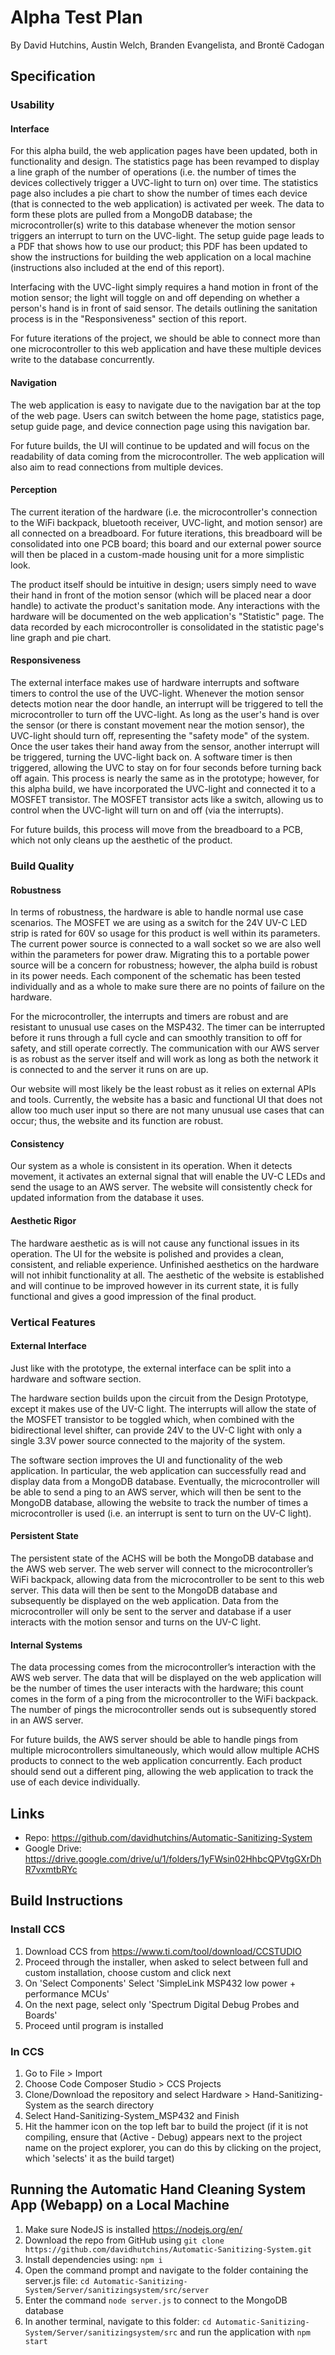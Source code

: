 # Alpha Test Plan   

By David Hutchins, Austin Welch, Branden Evangelista, and Brontë Cadogan

## Specification

### Usability
#### Interface
For this alpha build, the web application pages have been updated, both in functionality and design. The statistics page has been revamped to display a line graph of the number of operations (i.e. the number of times the devices collectively trigger a UVC-light to turn on) over time. The statistics page also includes a pie chart to show the number of times each device (that is connected to the web application) is activated per week. The data to form these plots are pulled from a MongoDB database; the microcontroller(s) write to this database whenever the motion sensor triggers an interrupt to turn on the UVC-light. The setup guide page leads to a PDF that shows how to use our product; this PDF has been updated to show the instructions for building the web application on a local machine (instructions also included at the end of this report).

Interfacing with the UVC-light simply requires a hand motion in front of the motion sensor; the light will toggle on and off depending on whether a person's hand is in front of said sensor. The details outlining the sanitation process is in the "Responsiveness" section of this report.

For future iterations of the project, we should be able to connect more than one microcontroller to this web application and have these multiple devices write to the database concurrently.

#### Navigation
The web application is easy to navigate due to the navigation bar at the top of the web page. Users can switch between the home page, statistics page, setup guide page, and device connection page using this navigation bar.

For future builds, the UI will continue to be updated and will focus on the readability of data coming from the microcontroller. The web application will also aim to read connections from multiple devices.

#### Perception
The current iteration of the hardware (i.e. the microcontroller's connection to the WiFi backpack, bluetooth receiver, UVC-light, and motion sensor) are all connected on a breadboard. For future iterations, this breadboard will be consolidated into one PCB board; this board and our external power source will then be placed in a custom-made housing unit for a more simplistic look.

The product itself should be intuitive in design; users simply need to wave their hand in front of the motion sensor (which will be placed near a door handle) to activate the product's sanitation mode. Any interactions with the hardware will be documented on the web application's "Statistic" page. The data recorded by each microcontroller is consolidated in the statistic page's line graph and pie chart.

#### Responsiveness
The external interface makes use of hardware interrupts and software timers to control the use of the UVC-light. Whenever the motion sensor detects motion near the door handle, an interrupt will be triggered to tell the microcontroller to turn off the UVC-light. As long as the user's hand is over the sensor (or there is constant movement near the motion sensor), the UVC-light should turn off, representing the "safety mode" of the system. Once the user takes their hand away from the sensor, another interrupt will be triggered, turning the UVC-light back on. A software timer is then triggered, allowing the UVC to stay on for four seconds before turning back off again. This process is nearly the same as in the prototype; however, for this alpha build, we have incorporated the UVC-light and connected it to a MOSFET transistor. The MOSFET transistor acts like a switch, allowing us to control when the UVC-light will turn on and off (via the interrupts).

For future builds, this process will move from the breadboard to a PCB, which not only cleans up the aesthetic of the product.

### Build Quality
#### Robustness
In terms of robustness, the hardware is able to handle normal use case scenarios. The MOSFET we are using as a switch for the 24V UV-C LED strip is rated for 60V so usage for this product is well within its parameters. The current power source is connected to a wall socket so we are also well within the parameters for power draw. Migrating this to a portable power source will be a concern for robustness; however, the alpha build is robust in its power needs. Each component of the schematic has been tested individually and as a whole to make sure there are no points of failure on the hardware.

For the microcontroller, the interrupts and timers are robust and are resistant to unusual use cases on the MSP432. The timer can be interrupted before it runs through a full cycle and can smoothly transition to off for safety, and still operate correctly. The communication with our AWS server is as robust as the server itself and will work as long as both the network it is connected to and the server it runs on are up.

Our website will most likely be the least robust as it relies on external APIs and tools. Currently, the website has a basic and functional UI that does not allow too much user input so there are not many unusual use cases that can occur; thus, the website and its function are robust.

#### Consistency
Our system as a whole is consistent in its operation. When it detects movement, it activates an external signal that will enable the UV-C LEDs and send the usage to an AWS server. The website will consistently check for updated information from the database it uses.

#### Aesthetic Rigor
The hardware aesthetic as is will not cause any functional issues in its operation. The UI for the website is polished and provides a clean, consistent, and reliable experience. Unfinished aesthetics on the hardware will not inhibit functionality at all. The aesthetic of the website is established and will continue to be improved however in its current state, it is fully functional and gives a good impression of the final product. 

### Vertical Features
#### External Interface
Just like with the prototype, the external interface can be split into a hardware and software section.

The hardware section builds upon the circuit from the Design Prototype, except it makes use of the UV-C light. The interrupts will allow the state of the MOSFET transistor to be toggled which, when combined with the bidirectional level shifter, can provide 24V to the UV-C light with only a single 3.3V power source connected to the majority of the system.

The software section improves the UI and functionality of the web application. In particular, the web application can successfully read and display data from a MongoDB database. Eventually, the microcontroller will be able to send a ping to an AWS server, which will then be sent to the MongoDB database, allowing the website to track the number of times a microcontroller is used (i.e. an interrupt is sent to turn on the UV-C light).

#### Persistent State
The persistent state of the ACHS will be both the MongoDB database and the AWS web server. The web server will connect to the microcontroller’s WiFi backpack, allowing data from the microcontroller to be sent to this web server. This data will then be sent to the MongoDB database and subsequently be displayed on the web application. Data from the microcontroller will only be sent to the server and database if a user interacts with the motion sensor and turns on the UV-C light.

#### Internal Systems
The data processing comes from the microcontroller’s interaction with the AWS web server. The data that will be displayed on the web application will be the number of times the user interacts with the hardware; this count comes in the form of a ping from the microcontroller to the WiFi backpack. The number of pings the microcontroller sends out is subsequently stored in an AWS server.

For future builds, the AWS server should be able to handle pings from multiple microcontrollers simultaneously, which would allow multiple ACHS products to connect to the web application concurrently. Each product should send out a different ping, allowing the web application to track the use of each device individually.

## Links
- Repo: https://github.com/davidhutchins/Automatic-Sanitizing-System
- Google Drive: https://drive.google.com/drive/u/1/folders/1yFWsin02HhbcQPVtgGXrDhR7vxmtbRYc

## Build Instructions
### Install CCS
1. Download CCS from https://www.ti.com/tool/download/CCSTUDIO
2. Proceed through the installer, when asked to select between full and custom installation, choose custom and click next
3. On 'Select Components' Select 'SimpleLink MSP432 low power + performance MCUs'
4. On the next page, select only 'Spectrum Digital Debug Probes and Boards'
5. Proceed until program is installed

### In CCS
1. Go to File > Import 
2. Choose Code Composer Studio > CCS Projects
3. Clone/Download the repository and select Hardware > Hand-Sanitizing-System as the search directory
4. Select Hand-Sanitizing-System_MSP432 and Finish
5. Hit the hammer icon on the top left bar to build the project (if it is not compiling, ensure that (Active - Debug) appears next to the project name on the project explorer, you can do this by clicking on the project, which 'selects' it as the build target)

## Running the Automatic Hand Cleaning System App (Webapp) on a Local Machine
1. Make sure NodeJS is installed https://nodejs.org/en/
2. Download the repo from GitHub using 
    `git clone https://github.com/davidhutchins/Automatic-Sanitizing-System.git`
3. Install dependencies using: `npm i`
4. Open the command prompt and navigate to the folder containing the server.js file:
   `cd Automatic-Sanitizing-System/Server/sanitizingsystem/src/server`
5. Enter the command `node server.js` to connect to the MongoDB database
6. In another terminal, navigate to this folder:
   `cd Automatic-Sanitizing-System/Server/sanitizingsystem/src`
and run the application with `npm start`